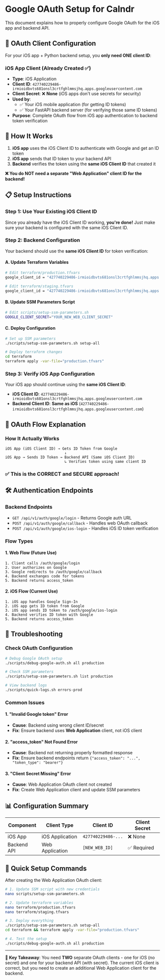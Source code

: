 # Google OAuth Setup for Calndr

This document explains how to properly configure Google OAuth for the iOS app and backend API.

## 🔐 OAuth Client Configuration

For your iOS app + Python backend setup, you **only need ONE client ID**:

### **iOS App Client** (Already Created ✅)
- **Type**: iOS Application
- **Client ID**: `427740229486-irmioidbvts681onsl3crtfghlmmsjhq.apps.googleusercontent.com`
- **Client Secret**: ❌ **None** (iOS apps don't use secrets for security)
- **Used by**: 
  - ✅ Your iOS mobile application (for getting ID tokens)
  - ✅ Your FastAPI backend server (for verifying those same ID tokens)
- **Purpose**: Complete OAuth flow from iOS app authentication to backend token verification

## 🔄 How It Works

1. **iOS app** uses the iOS Client ID to authenticate with Google and get an ID token
2. **iOS app** sends that ID token to your backend API
3. **Backend** verifies the token using the **same iOS Client ID** that created it

**❌ You do NOT need a separate "Web Application" client ID for the backend!**

## 📋 Setup Instructions

### Step 1: Use Your Existing iOS Client ID

Since you already have the iOS Client ID working, **you're done!** Just make sure your backend is configured with the same iOS Client ID.

### Step 2: Backend Configuration

Your backend should use the **same iOS Client ID** for token verification:

#### A. Update Terraform Variables
```bash
# Edit terraform/production.tfvars
google_client_id = "427740229486-irmioidbvts681onsl3crtfghlmmsjhq.apps.googleusercontent.com"

# Edit terraform/staging.tfvars  
google_client_id = "427740229486-irmioidbvts681onsl3crtfghlmmsjhq.apps.googleusercontent.com"
```

#### B. Update SSM Parameters Script
```bash
# Edit scripts/setup-ssm-parameters.sh
GOOGLE_CLIENT_SECRET="YOUR_NEW_WEB_CLIENT_SECRET"
```

#### C. Deploy Configuration
```bash
# Set up SSM parameters
./scripts/setup-ssm-parameters.sh setup-all

# Deploy terraform changes
cd terraform
terraform apply -var-file="production.tfvars"
```

### Step 3: Verify iOS App Configuration

Your iOS app should continue using the **same iOS Client ID**:
- **iOS Client ID**: `427740229486-irmioidbvts681onsl3crtfghlmmsjhq.apps.googleusercontent.com`
- **Backend Client ID**: **Same as iOS** (`427740229486-irmioidbvts681onsl3crtfghlmmsjhq.apps.googleusercontent.com`)

## 🔄 OAuth Flow Explanation

### How It Actually Works
```
iOS App (iOS Client ID) → Gets ID Token from Google
                           ↓
iOS App → Sends ID Token → Backend API (Same iOS Client ID)
                           ↳ Verifies token using same client ID
```

### ✅ This is the CORRECT and SECURE approach!

## 🛠️ Authentication Endpoints

### Backend Endpoints
- `GET /api/v1/auth/google/login` - Returns Google auth URL
- `POST /api/v1/auth/google/callback` - Handles web OAuth callback
- `POST /api/v1/auth/google/ios-login` - Handles iOS ID token verification

### Flow Types

#### 1. Web Flow (Future Use)
```
1. Client calls /auth/google/login
2. User authorizes on Google
3. Google redirects to /auth/google/callback
4. Backend exchanges code for tokens
5. Backend returns access_token
```

#### 2. iOS Flow (Current Use)
```
1. iOS app handles Google Sign-In
2. iOS app gets ID token from Google
3. iOS app sends ID token to /auth/google/ios-login
4. Backend verifies ID token with Google
5. Backend returns access_token
```

## 🔧 Troubleshooting

### Check OAuth Configuration
```bash
# Debug Google OAuth setup
./scripts/debug-google-auth.sh all production

# Check SSM parameters
./scripts/setup-ssm-parameters.sh list production

# View backend logs
./scripts/quick-logs.sh errors-prod
```

### Common Issues

#### 1. "Invalid Google token" Error
- **Cause**: Backend using wrong client ID/secret
- **Fix**: Ensure backend uses **Web Application** client, not iOS client

#### 2. "access_token" Not Found Error  
- **Cause**: Backend not returning properly formatted response
- **Fix**: Ensure backend endpoints return `{"access_token": "...", "token_type": "bearer"}`

#### 3. "Client Secret Missing" Error
- **Cause**: Web Application OAuth client not created
- **Fix**: Create Web Application client and update SSM parameters

## 📊 Configuration Summary

| Component | Client Type | Client ID | Client Secret |
|-----------|-------------|-----------|---------------|
| iOS App | iOS Application | `427740229486-...` | ❌ None |
| Backend API | Web Application | `[NEW_WEB_ID]` | ✅ Required |

## 🚀 Quick Setup Commands

After creating the Web Application OAuth client:

```bash
# 1. Update SSM script with new credentials
nano scripts/setup-ssm-parameters.sh

# 2. Update terraform variables  
nano terraform/production.tfvars
nano terraform/staging.tfvars

# 3. Deploy everything
./scripts/setup-ssm-parameters.sh setup-all
cd terraform && terraform apply -var-file="production.tfvars"

# 4. Test the setup
./scripts/debug-google-auth.sh all production
```

---

**🎯 Key Takeaway**: You need **TWO** separate OAuth clients - one for iOS (no secret) and one for your backend API (with secret). The current iOS client is correct, but you need to create an additional Web Application client for the backend. 
